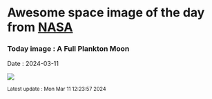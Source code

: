 
# Awesome space image of the day from [NASA](https://api.nasa.gov/)

### Today image : A Full Plankton Moon
Date : 2024-03-11

![](https://apod.nasa.gov/apod/image/2403/FullPlantonMoon_Horalek_1022.jpg)

<small>Latest update : Mon Mar 11 12:23:57 2024</small>
        
